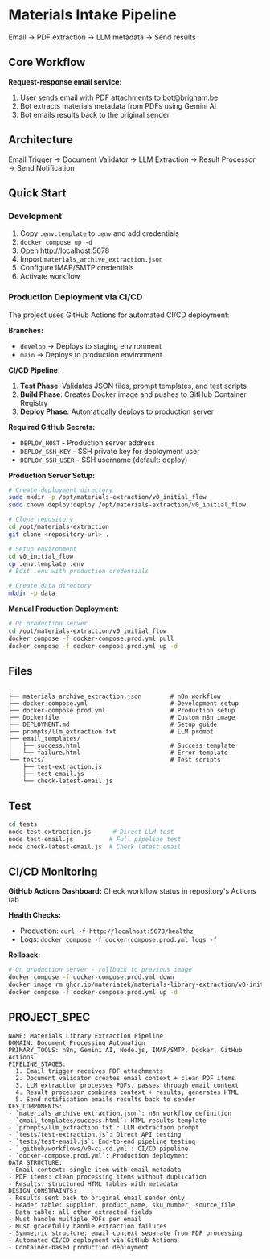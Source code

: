 # Materials Intake Pipeline

Email → PDF extraction → LLM metadata → Send results

## Core Workflow

**Request-response email service:**
1. User sends email with PDF attachments to bot@brigham.be
2. Bot extracts materials metadata from PDFs using Gemini AI
3. Bot emails results back to the original sender

## Architecture

Email Trigger → Document Validator → LLM Extraction → Result Processor → Send Notification

## Quick Start

### Development
1. Copy `.env.template` to `.env` and add credentials
2. `docker compose up -d`
3. Open http://localhost:5678
4. Import `materials_archive_extraction.json`
5. Configure IMAP/SMTP credentials
6. Activate workflow

### Production Deployment via CI/CD

The project uses GitHub Actions for automated CI/CD deployment:

**Branches:**
- `develop` → Deploys to staging environment
- `main` → Deploys to production environment

**CI/CD Pipeline:**
1. **Test Phase**: Validates JSON files, prompt templates, and test scripts
2. **Build Phase**: Creates Docker image and pushes to GitHub Container Registry
3. **Deploy Phase**: Automatically deploys to production server

**Required GitHub Secrets:**
- `DEPLOY_HOST` - Production server address
- `DEPLOY_SSH_KEY` - SSH private key for deployment user
- `DEPLOY_SSH_USER` - SSH username (default: deploy)

**Production Server Setup:**
```bash
# Create deployment directory
sudo mkdir -p /opt/materials-extraction/v0_initial_flow
sudo chown deploy:deploy /opt/materials-extraction/v0_initial_flow

# Clone repository
cd /opt/materials-extraction
git clone <repository-url> .

# Setup environment
cd v0_initial_flow
cp .env.template .env
# Edit .env with production credentials

# Create data directory
mkdir -p data
```

**Manual Production Deployment:**
```bash
# On production server
cd /opt/materials-extraction/v0_initial_flow
docker compose -f docker-compose.prod.yml pull
docker compose -f docker-compose.prod.yml up -d
```

## Files

```
.
├── materials_archive_extraction.json        # n8n workflow
├── docker-compose.yml                       # Development setup
├── docker-compose.prod.yml                  # Production setup
├── Dockerfile                               # Custom n8n image
├── DEPLOYMENT.md                            # Setup guide
├── prompts/llm_extraction.txt               # LLM prompt
├── email_templates/
│   ├── success.html                         # Success template
│   └── failure.html                         # Error template
└── tests/                                   # Test scripts
    ├── test-extraction.js
    ├── test-email.js
    └── check-latest-email.js
```

## Test

```bash
cd tests
node test-extraction.js      # Direct LLM test
node test-email.js          # Full pipeline test
node check-latest-email.js  # Check latest email
```

## CI/CD Monitoring

**GitHub Actions Dashboard:** Check workflow status in repository's Actions tab

**Health Checks:**
- Production: `curl -f http://localhost:5678/healthz`
- Logs: `docker compose -f docker-compose.prod.yml logs -f`

**Rollback:**
```bash
# On production server - rollback to previous image
docker compose -f docker-compose.prod.yml down
docker image rm ghcr.io/materiatek/materials-library-extraction/v0-initial-flow:latest
docker compose -f docker-compose.prod.yml up -d
```

## PROJECT_SPEC
```spec
NAME: Materials Library Extraction Pipeline
DOMAIN: Document Processing Automation
PRIMARY_TOOLS: n8n, Gemini AI, Node.js, IMAP/SMTP, Docker, GitHub Actions
PIPELINE_STAGES:
  1. Email trigger receives PDF attachments
  2. Document validator creates email context + clean PDF items
  3. LLM extraction processes PDFs, passes through email context
  4. Result processor combines context + results, generates HTML
  5. Send notification emails results back to sender
KEY_COMPONENTS:
- `materials_archive_extraction.json`: n8n workflow definition
- `email_templates/success.html`: HTML results template
- `prompts/llm_extraction.txt`: LLM extraction prompt
- `tests/test-extraction.js`: Direct API testing
- `tests/test-email.js`: End-to-end pipeline testing
- `.github/workflows/v0-ci-cd.yml`: CI/CD pipeline
- `docker-compose.prod.yml`: Production deployment
DATA_STRUCTURE:
- Email context: single item with email metadata
- PDF items: clean processing items without duplication
- Results: structured HTML tables with metadata
DESIGN_CONSTRAINTS:
- Results sent back to original email sender only
- Header table: supplier, product_name, sku_number, source_file
- Data table: all other extracted fields
- Must handle multiple PDFs per email
- Must gracefully handle extraction failures
- Symmetric structure: email context separate from PDF processing
- Automated CI/CD deployment via GitHub Actions
- Container-based production deployment
```
